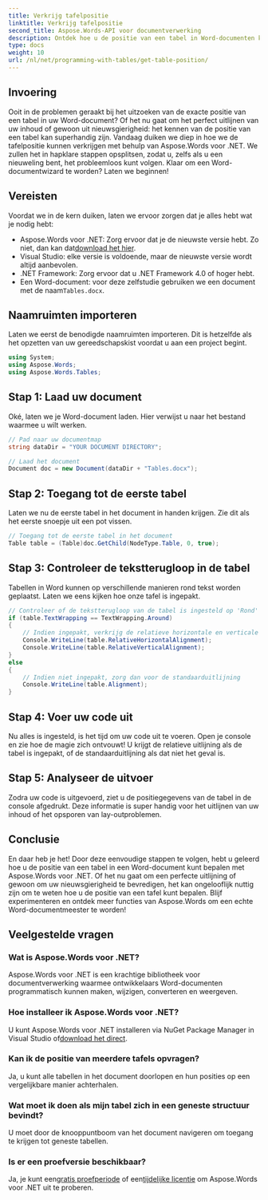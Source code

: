 ```yaml
---
title: Verkrijg tafelpositie
linktitle: Verkrijg tafelpositie
second_title: Aspose.Words-API voor documentverwerking
description: Ontdek hoe u de positie van een tabel in Word-documenten kunt bepalen met Aspose.Words voor .NET met onze stapsgewijze handleiding.
type: docs
weight: 10
url: /nl/net/programming-with-tables/get-table-position/
---
```

## Invoering

Ooit in de problemen geraakt bij het uitzoeken van de exacte positie van een tabel in uw Word-document? Of het nu gaat om het perfect uitlijnen van uw inhoud of gewoon uit nieuwsgierigheid: het kennen van de positie van een tabel kan superhandig zijn. Vandaag duiken we diep in hoe we de tafelpositie kunnen verkrijgen met behulp van Aspose.Words voor .NET. We zullen het in hapklare stappen opsplitsen, zodat u, zelfs als u een nieuweling bent, het probleemloos kunt volgen. Klaar om een Word-documentwizard te worden? Laten we beginnen!

## Vereisten

Voordat we in de kern duiken, laten we ervoor zorgen dat je alles hebt wat je nodig hebt:
-  Aspose.Words voor .NET: Zorg ervoor dat je de nieuwste versie hebt. Zo niet, dan kan dat[download het hier](https://releases.aspose.com/words/net/).
- Visual Studio: elke versie is voldoende, maar de nieuwste versie wordt altijd aanbevolen.
- .NET Framework: Zorg ervoor dat u .NET Framework 4.0 of hoger hebt.
- Een Word-document: voor deze zelfstudie gebruiken we een document met de naam`Tables.docx`.

## Naamruimten importeren

Laten we eerst de benodigde naamruimten importeren. Dit is hetzelfde als het opzetten van uw gereedschapskist voordat u aan een project begint.

```csharp
using System;
using Aspose.Words;
using Aspose.Words.Tables;
```

## Stap 1: Laad uw document

Oké, laten we je Word-document laden. Hier verwijst u naar het bestand waarmee u wilt werken.

```csharp
// Pad naar uw documentmap
string dataDir = "YOUR DOCUMENT DIRECTORY";

// Laad het document
Document doc = new Document(dataDir + "Tables.docx");
```

## Stap 2: Toegang tot de eerste tabel

Laten we nu de eerste tabel in het document in handen krijgen. Zie dit als het eerste snoepje uit een pot vissen.

```csharp
// Toegang tot de eerste tabel in het document
Table table = (Table)doc.GetChild(NodeType.Table, 0, true);
```

## Stap 3: Controleer de tekstterugloop in de tabel

Tabellen in Word kunnen op verschillende manieren rond tekst worden geplaatst. Laten we eens kijken hoe onze tafel is ingepakt.

```csharp
// Controleer of de tekstterugloop van de tabel is ingesteld op 'Rond'
if (table.TextWrapping == TextWrapping.Around)
{
    // Indien ingepakt, verkrijg de relatieve horizontale en verticale uitlijningen
    Console.WriteLine(table.RelativeHorizontalAlignment);
    Console.WriteLine(table.RelativeVerticalAlignment);
}
else
{
    // Indien niet ingepakt, zorg dan voor de standaarduitlijning
    Console.WriteLine(table.Alignment);
}
```

## Stap 4: Voer uw code uit

Nu alles is ingesteld, is het tijd om uw code uit te voeren. Open je console en zie hoe de magie zich ontvouwt! U krijgt de relatieve uitlijning als de tabel is ingepakt, of de standaarduitlijning als dat niet het geval is.

## Stap 5: Analyseer de uitvoer

Zodra uw code is uitgevoerd, ziet u de positiegegevens van de tabel in de console afgedrukt. Deze informatie is super handig voor het uitlijnen van uw inhoud of het opsporen van lay-outproblemen.

## Conclusie

En daar heb je het! Door deze eenvoudige stappen te volgen, hebt u geleerd hoe u de positie van een tabel in een Word-document kunt bepalen met Aspose.Words voor .NET. Of het nu gaat om een perfecte uitlijning of gewoon om uw nieuwsgierigheid te bevredigen, het kan ongelooflijk nuttig zijn om te weten hoe u de positie van een tafel kunt bepalen. Blijf experimenteren en ontdek meer functies van Aspose.Words om een echte Word-documentmeester te worden!

## Veelgestelde vragen

### Wat is Aspose.Words voor .NET?

Aspose.Words voor .NET is een krachtige bibliotheek voor documentverwerking waarmee ontwikkelaars Word-documenten programmatisch kunnen maken, wijzigen, converteren en weergeven.

### Hoe installeer ik Aspose.Words voor .NET?

 U kunt Aspose.Words voor .NET installeren via NuGet Package Manager in Visual Studio of[download het direct](https://releases.aspose.com/words/net/).

### Kan ik de positie van meerdere tafels opvragen?

Ja, u kunt alle tabellen in het document doorlopen en hun posities op een vergelijkbare manier achterhalen.

### Wat moet ik doen als mijn tabel zich in een geneste structuur bevindt?

U moet door de knooppuntboom van het document navigeren om toegang te krijgen tot geneste tabellen.

### Is er een proefversie beschikbaar?

 Ja, je kunt een[gratis proefperiode](https://releases.aspose.com/) of een[tijdelijke licentie](https://purchase.aspose.com/temporary-license/) om Aspose.Words voor .NET uit te proberen.